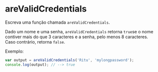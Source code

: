 # areValidCredentials

Escreva uma função chamada `areValidCredentials`.

Dado um nome e uma senha, `areValidCredentials` retorna `true`se o nome contiver mais do que 3 caracteres e a senha, pelo menos 8 caracteres. Caso contrário, retorna `false`.

Exemplo:

```javascript
var output = areValidCredentials('Ritu', 'mylongpassword');
console.log(output); // --> true
```

